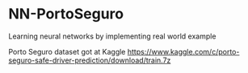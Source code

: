 # NN-PortoSeguro

Learning neural networks by implementing real world example

Porto Seguro dataset got at Kaggle
https://www.kaggle.com/c/porto-seguro-safe-driver-prediction/download/train.7z

